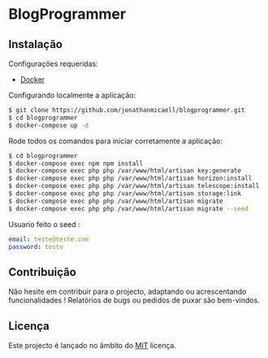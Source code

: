 # BlogProgrammer

## Instalação

Configurações requeridas:
- [Docker](https://www.docker.com/)

Configurando localmente a aplicação:
```bash
$ git clone https://github.com/jonathanmicaell/blogprogrammer.git
$ cd blogprogrammer
$ docker-compose up -d
```

Rode todos os comandos para iniciar corretamente a aplicação:
```bash
$ cd blogprogrammer
$ docker-compose exec npm npm install
$ docker-compose exec php php /var/www/html/artisan key:generate
$ docker-compose exec php php /var/www/html/artisan horizon:install
$ docker-compose exec php php /var/www/html/artisan telescope:install
$ docker-compose exec php php /var/www/html/artisan storage:link
$ docker-compose exec php php /var/www/html/artisan migrate
$ docker-compose exec php php /var/www/html/artisan migrate --seed
```

Usuario feito o seed :
```yml
email: teste@teste.com
password: teste
```

## Contribuição

Não hesite em contribuir para o projecto, adaptando ou acrescentando funcionalidades ! Relatórios de bugs ou pedidos de puxar são bem-vindos.

## Licença

Este projecto é lançado no âmbito do [MIT](http://opensource.org/licenses/MIT) licença.
